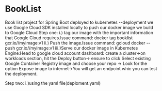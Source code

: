 # BookList
Book list project for Spring Boot deployed to kubernetes
--deployment we use Google Cloud SDK installed locally to push our docker image we build to Google Cloud 
 Step one:
i.) tag our image with the important information that Google Cloud requires.Issue command: docker tag booklist gcr.io/<PROJECT NAME>/myimage:v1
ii.) Push the image.Issue command: gcloud docker -- push gcr.io/<PROJECT NAME>/myimage:v1
iii.)Serve our docker image in Kubernetes Engine:Head to google cloud account dashboard:
  create a cluster->on workloads section, hit the Deploy button-> ensure to click Select existing Google Container Registry image and choose your repo -> Look for the option Expose image to internet->You will get an endpoint whic you can test the deployment.
  
 Step two:
 i.)using the yaml file(deploment.yaml)

